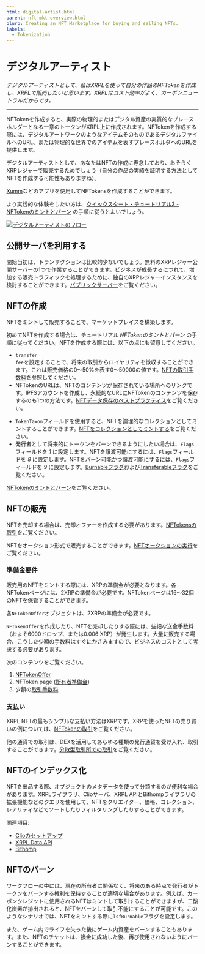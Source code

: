 ```yaml
---
html: digital-artist.html
parent: nft-mkt-overview.html
blurb: Creating an NFT Marketplace for buying and selling NFTs.
labels:
  - Tokenization
---
```

# デジタルアーティスト

_デジタルアーティストとして、私はXRPLを使って自分の作品のNFTokenを作成し、XRPLで販売したいと思います。XRPLはコスト効率がよく、カーボンニュートラルだからです。_

---

NFTokenを作成すると、実際の物理的またはデジタル資産の実質的なプレースホルダーとなる一意のトークンがXRPL上に作成されます。NFTokenを作成する際には、デジタルアートワークのようなアイテムそのものであるデジタルファイルへのURL、または物理的な世界でのアイテムを表すプレースホルダへのURLを提供します。

デジタルアーティストとして、あなたはNFTの作成に専念しており、おそらくXRPレジャーで販売するためでしょう（自分の作品の実績を証明する方法としてNFTを作成する可能性もありますね）。

[Xumm](https://xumm.app)などのアプリを使用してNFTokensを作成することができます。

より実践的な体験をしたい方は、[クイックスタート・チュートリアル3 - NFTokenのミントとバーン](mint-and-burn-nftokens.html) の手順に従うとよいでしょう。

[![デジタルアーティストのフロー](img/nft-mkt-digital-artist.png "デジタルアーティストのフロー")](img/nft-mkt-digital-artist.png)

## 公開サーバを利用する

開始当初は、トランザクションは比較的少ないでしょう。無料のXRPレジャー公開サーバーの1つで作業することができます。ビジネスが成長するにつれて、増加する販売トラフィックを処理するために、独自のXRPレジャーインスタンスを検討することができます。[パブリックサーバー](public-servers.html)をご覧ください。

## NFTの作成

NFTをミントして販売することで、マーケットプレイスを構築します。

初めてNFTを作成する場合は、チュートリアル _NFTokenのミントとバーン_ の手順に従ってください。NFTを作成する際には、以下の点にも留意してください。

* <code>transfer fee</code>を設定することで、将来の取引からロイヤリティを徴収することができます。これは販売価格の0～50%を表す0～50000の値です。[NFTの取引手数料](nftoken.html#transferfee)を参照してください。
* NFTokenのURLは、NFTのコンテンツが保存されている場所へのリンクです。IPFSアカウントを作成し、永続的なURLにNFTokenのコンテンツを保存するのも1つの方法です。[NFTデータ保存のベストプラクティス](https://docs.ipfs.io/how-to/best-practices-for-nft-data)をご覧ください。
<!--[Add link to blog post about alternative NFT cache options.] -->
* `TokenTaxon`フィールドを使用すると、NFTを論理的なコレクションとしてミントすることができます。[NFTをコレクションとしてミントする](nft-collections.html#minting-nfts-into-collections)をご覧ください。
* 発行者として将来的にトークンをバーンできるようにしたい場合は、`Flags`フィールドを _1_ に設定します。NFTを譲渡可能にするには、`Flags`フィールドを _8_ に設定します。NFTをバーン可能かつ譲渡可能にするには、`Flags`フィールドを _9_ に設定します。[Burnableフラグ](nftoken.html#nftoken-flags)および[Transferableフラグ](nftoken.html#nftoken-flags)をご覧ください。

[NFTokenのミントとバーン](mint-and-burn-nftokens.html)をご覧ください。

## NFTの販売

NFTを売却する場合は、売却オファーを作成する必要があります。[NFTokensの取引](transfer-nftokens.html)をご覧ください。

NFTをオークション形式で販売することができます。[NFTオークションの実行](nftoken-auctions.html#running-an-nft-auction)をご覧ください。

### 準備金要件

販売用のNFTをミントする際には、XRPの準備金が必要となります。各NFTokenページには、2XRPの準備金が必要です。NFTokenページは16～32個のNFTを保管することができます。

各`NFTokenOffer`オブジェクトは、2XRPの準備金が必要です。

`NFTokenOffer`を作成したり、NFTを売却したりする際には、些細な送金手数料（およそ6000ドロップ、または0.006 XRP）が発生します。大量に販売する場合、こうした少額の手数料はすぐにかさみますので、ビジネスのコストとして考慮する必要があります。

次のコンテンツをご覧ください。

1. [NFTokenOffer](nft-reserve-requirements.html#nftokenoffer-reserve)
2. NFToken page ([所有者準備金](nft-reserve-requirements.html#owner-reserve))
3. 少額の[取引手数料](transfer-fees.html)

### 支払い

XRPL NFTの最もシンプルな支払い方法はXRPです。XRPを使ったNFTの売り買いの例については、[NFTokenの取引](transfer-nftokens.html)をご覧ください。

他の通貨での取引は、DEXを活用してあらゆる種類の発行通貨を受け入れ、取引することができます。[分散型取引所での取引](trade-in-the-decentralized-exchange.html#trade-in-the-decentralized-exchange)をご覧ください。

<!-- 

* [Crypto payment](transfer-nftokens.html)(mention **<code>lsfOnlyXRP flag)</code></strong>
* Leveraging the DEX to accept and convert issued currencies of all kinds. See [Trade in the Decentralized Exchange](trade-in-the-decentralized-exchange.html#trade-in-the-decentralized-exchange).
* Fiat payment ([Cross-currency payments](cross-currency-payments.html))
* On-chain validation of completing transactions
 -->

## NFTのインデックス化

NFTを出品する際、オブジェクトのメタデータを使って分類するのが便利な場合があります。XRPLライブラリ、Clioサーバ、XRPL APIとBithompライブラリの拡張機能などのクエリを使用して、NFTをクリエイター、価格、コレクション、レアリティなどでソートしたりフィルタリングしたりすることができます。

関連項目:

- [Clioのセットアップ](install-clio-on-ubuntu.html)
- [XRPL Data API](https://api.xrpldata.com/docs/static/index.html#/)
- [Bithomp](https://docs.bithomp.com/#nft-xls-20)


## NFTのバーン

ワークフローの中には、現在の所有者に関係なく、将来のある時点で発行者がトークンをバーンする権利を保持することが適切な場合があります。例えば、カーボンクレジットに使用されるNFTはミントして取引することができますが、二酸化炭素が排出されると、NFTをバーンして取引不能にすることが可能です。このようなシナリオでは、NFTをミントする際に`lsfBurnable`フラグを設定します。

また、ゲーム内でライフを失った後にゲーム内資産をバーンすることもあります。また、NFTのチケットは、換金に成功した後、再び使用されないようにバーンすることができます。
